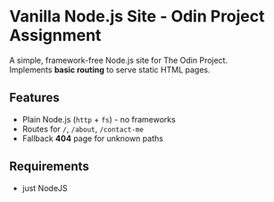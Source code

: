 # Vanilla Node.js Site - Odin Project Assignment

A simple, framework-free Node.js site for The Odin Project.  
Implements **basic routing** to serve static HTML pages.

## Features
- Plain Node.js (`http` + `fs`) - no frameworks
- Routes for `/`, `/about`, `/contact-me`
- Fallback **404** page for unknown paths

## Requirements
- just NodeJS